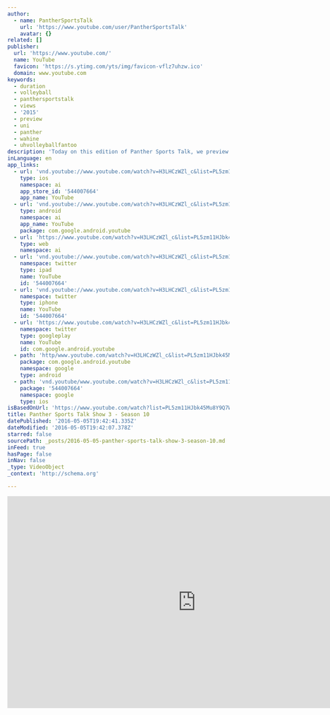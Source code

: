 ```yaml
---
author:
  - name: PantherSportsTalk
    url: 'https://www.youtube.com/user/PantherSportsTalk'
    avatar: {}
related: []
publisher:
  url: 'https://www.youtube.com/'
  name: YouTube
  favicon: 'https://s.ytimg.com/yts/img/favicon-vflz7uhzw.ico'
  domain: www.youtube.com
keywords:
  - duration
  - volleyball
  - panthersportstalk
  - views
  - '2015'
  - preview
  - uni
  - panther
  - wahine
  - uhvolleyballfantoo
description: 'Today on this edition of Panther Sports Talk, we preview the upcoming Volleyball season with head coach Bobbi Petersen, introduce you to some of the key defensive players on the football team, spotlight senior play-maker, and we feature a versatile student athlete who is ready to have a big year.'
inLanguage: en
app_links:
  - url: 'vnd.youtube://www.youtube.com/watch?v=H3LHCzWZl_c&list=PL5zm11HJbk45Mu8Y9Q7WJvQzrkMpa_hYI&feature=applinks'
    type: ios
    namespace: ai
    app_store_id: '544007664'
    app_name: YouTube
  - url: 'vnd.youtube://www.youtube.com/watch?v=H3LHCzWZl_c&list=PL5zm11HJbk45Mu8Y9Q7WJvQzrkMpa_hYI&feature=applinks'
    type: android
    namespace: ai
    app_name: YouTube
    package: com.google.android.youtube
  - url: 'https://www.youtube.com/watch?v=H3LHCzWZl_c&list=PL5zm11HJbk45Mu8Y9Q7WJvQzrkMpa_hYI&feature=applinks'
    type: web
    namespace: ai
  - url: 'vnd.youtube://www.youtube.com/watch?v=H3LHCzWZl_c&list=PL5zm11HJbk45Mu8Y9Q7WJvQzrkMpa_hYI&feature=applinks'
    namespace: twitter
    type: ipad
    name: YouTube
    id: '544007664'
  - url: 'vnd.youtube://www.youtube.com/watch?v=H3LHCzWZl_c&list=PL5zm11HJbk45Mu8Y9Q7WJvQzrkMpa_hYI&feature=applinks'
    namespace: twitter
    type: iphone
    name: YouTube
    id: '544007664'
  - url: 'https://www.youtube.com/watch?v=H3LHCzWZl_c&list=PL5zm11HJbk45Mu8Y9Q7WJvQzrkMpa_hYI'
    namespace: twitter
    type: googleplay
    name: YouTube
    id: com.google.android.youtube
  - path: 'http/www.youtube.com/watch?v=H3LHCzWZl_c&list=PL5zm11HJbk45Mu8Y9Q7WJvQzrkMpa_hYI'
    package: com.google.android.youtube
    namespace: google
    type: android
  - path: 'vnd.youtube/www.youtube.com/watch?v=H3LHCzWZl_c&list=PL5zm11HJbk45Mu8Y9Q7WJvQzrkMpa_hYI'
    package: '544007664'
    namespace: google
    type: ios
isBasedOnUrl: 'https://www.youtube.com/watch?list=PL5zm11HJbk45Mu8Y9Q7WJvQzrkMpa_hYI&feature=player_embedded&v=H3LHCzWZl_c'
title: Panther Sports Talk Show 3 - Season 10
datePublished: '2016-05-05T19:42:41.335Z'
dateModified: '2016-05-05T19:42:07.378Z'
starred: false
sourcePath: _posts/2016-05-05-panther-sports-talk-show-3-season-10.md
inFeed: true
hasPage: false
inNav: false
_type: VideoObject
_context: 'http://schema.org'

---
```

<iframe src="https://cdn.embedly.com/widgets/media.html?src=https%3A%2F%2Fwww.youtube.com%2Fembed%2Fvideoseries%3Flist%3DPL5zm11HJbk45Mu8Y9Q7WJvQzrkMpa_hYI&amp;url=https%3A%2F%2Fwww.youtube.com%2Fwatch%3Flist%3DPL5zm11HJbk45Mu8Y9Q7WJvQzrkMpa_hYI%26feature%3Dplayer_embedded%26v%3DH3LHCzWZl_c&amp;image=https%3A%2F%2Fi.ytimg.com%2Fvi%2FH3LHCzWZl_c%2Fhqdefault.jpg&amp;key=b7d04c9b404c499eba89ee7072e1c4f7&amp;type=text%2Fhtml&amp;schema=youtube" width="854" height="480" scrolling="no" frameborder="0" allowfullscreen="" style=""></iframe>